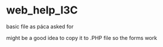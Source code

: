 # web_help_I3C
basic file as páca asked for

might be a good idea to copy it to .PHP file so the forms work
